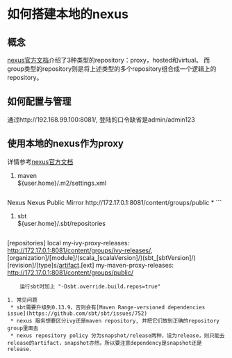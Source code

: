 
# 如何搭建本地的nexus

## 概念
[nexus官方文档](http://books.sonatype.com/nexus-book/reference/confignx-sect-manage-repo.html)介绍了3种类型的repository：proxy，hosted和virtual。
而group类型的repository则是将上述类型的多个repository组合成一个逻辑上的repository。  

## 如何配置与管理  
通过http://192.168.99.100:8081/, 登陆的口令缺省是admin/admin123

## 使用本地的nexus作为proxy  
详情参考[nexus官方文档](http://repository.jboss.org/nexus/content/repositories/releases)

1. maven  
	${user.home}/.m2/settings.xml

	```
<settings>  
        <mirrors>  
                 <mirror>
                         <id>Nexus</id>
                         <name>Nexus Public Mirror</name>
                         <url>http://172.17.0.1:8081/content/groups/public</url>
                         <mirrorOf>*</mirrorOf>
                 </mirror>
         </mirrors>
</settings>
```

1. sbt  
	${user.home}/.sbt/repositories

	```
[repositories]
local
my-ivy-proxy-releases: http://172.17.0.1:8081/content/groups/ivy-releases/, [organization]/[module]/(scala_[scalaVersion]/)(sbt_[sbtVersion]/)[revision]/[type]s/[artifact](-[classifier]).[ext]
my-maven-proxy-releases: http://172.17.0.1:8081/content/groups/public/
```
	运行sbt时加上 "-Dsbt.override.build.repos=true"

1. 常见问题  
 * sbt需要升级到0.13.9，否则会有[Maven Range-versioned dependencies issue](https://github.com/sbt/sbt/issues/752)  
 * nexus 服务想要区分ivy还是maven repository, 并把它们放到正确的repository group里面去
 * nexus repository policy 分为snapshot/release两种，设为release，则只能去release的artifact，snapshot亦然。所以要注意dependency是snapshot还是release.

